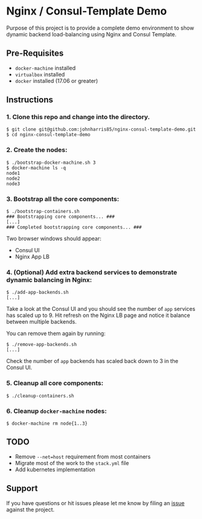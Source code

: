 # Nginx / Consul-Template Demo

Purpose of this project is to provide a complete demo environment to show dynamic backend load-balancing using Nginx and Consul Template.

## Pre-Requisites

- `docker-machine` installed
- `virtualbox` installed
- `docker` installed (17.06 or greater)

## Instructions

### 1. Clone this repo and change into the directory.

```
$ git clone git@github.com:johnharris85/nginx-consul-template-demo.git
$ cd nginx-consul-template-demo
```

### 2. Create the nodes:

```
$ ./bootstrap-docker-machine.sh 3
$ docker-machine ls -q
node1
node2
node3
```

### 3. Bootstrap all the core components:

```
$ ./bootstrap-containers.sh
### Bootstrapping core components... ###
[...]
### Completed bootstrapping core components... ###
```

Two browser windows should appear:

- Consul UI
- Nginx App LB

### 4. (Optional) Add extra backend services to demonstrate dynamic balancing in Nginx:

```
$ ./add-app-backends.sh
[...]
```

Take a look at the Consul UI and you should see the number of `app` services has scaled up to 9. Hit refresh on the Nginx LB page and notice it balance between multiple backends.

You can remove them again by running:

```
$ ./remove-app-backends.sh
[...]
```

Check the number of `app` backends has scaled back down to 3 in the Consul UI.

### 5. Cleanup all core components:

```
$ ./cleanup-containers.sh
```

### 6. Cleanup `docker-machine` nodes:

```
$ docker-machine rm node{1..3}
```

## TODO

- Remove `--net=host` requirement from most containers
- Migrate most of the work to the `stack.yml` file
- Add kubernetes implementation

## Support

If you have questions or hit issues please let me know by filing an [issue](https://github.com/johnharris85/nginx-consul-template-demo/issues/new) against the project.